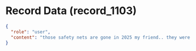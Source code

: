 # Record Data (record_1103)

```json
{
  "role": "user",
  "content": "those safety nets are gone in 2025 my friend.. they were gone as of 2019 even.. so assume that\n"
}
```
